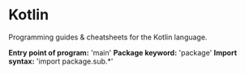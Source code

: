 # Kotlin
Programming guides & cheatsheets for the Kotlin language.

**Entry point of program:** 'main'
**Package keyword:** 'package'
**Import syntax:** 'import package.sub.*'